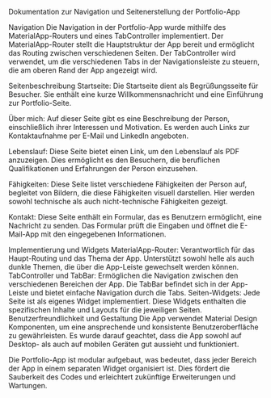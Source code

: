 Dokumentation zur Navigation und Seitenerstellung der Portfolio-App

Navigation
Die Navigation in der Portfolio-App wurde mithilfe des MaterialApp-Routers und eines TabController implementiert. Der MaterialApp-Router stellt die Hauptstruktur der App bereit und ermöglicht das Routing zwischen verschiedenen Seiten. Der TabController wird verwendet, um die verschiedenen Tabs in der Navigationsleiste zu steuern, die am oberen Rand der App angezeigt wird.

Seitenbeschreibung
Startseite:
Die Startseite dient als Begrüßungsseite für Besucher. Sie enthält eine kurze Willkommensnachricht und eine Einführung zur Portfolio-Seite.

Über mich:
Auf dieser Seite gibt es eine Beschreibung der Person, einschließlich ihrer Interessen und Motivation. Es werden auch Links zur Kontaktaufnahme per E-Mail und LinkedIn angeboten.

Lebenslauf:
Diese Seite bietet einen Link, um den Lebenslauf als PDF anzuzeigen. Dies ermöglicht es den Besuchern, die beruflichen Qualifikationen und Erfahrungen der Person einzusehen.

Fähigkeiten:
Diese Seite listet verschiedene Fähigkeiten der Person auf, begleitet von Bildern, die diese Fähigkeiten visuell darstellen. Hier werden sowohl technische als auch nicht-technische Fähigkeiten gezeigt.

Kontakt:
Diese Seite enthält ein Formular, das es Benutzern ermöglicht, eine Nachricht zu senden. Das Formular prüft die Eingaben und öffnet die E-Mail-App mit den eingegebenen Informationen.

Implementierung und Widgets
MaterialApp-Router: Verantwortlich für das Haupt-Routing und das Thema der App. Unterstützt sowohl helle als auch dunkle Themen, die über die App-Leiste gewechselt werden können.
TabController und TabBar: Ermöglichen die Navigation zwischen den verschiedenen Bereichen der App. Die TabBar befindet sich in der App-Leiste und bietet einfache Navigation durch die Tabs.
Seiten-Widgets: Jede Seite ist als eigenes Widget implementiert. Diese Widgets enthalten die spezifischen Inhalte und Layouts für die jeweiligen Seiten.
Benutzerfreundlichkeit und Gestaltung
Die App verwendet Material Design Komponenten, um eine ansprechende und konsistente Benutzeroberfläche zu gewährleisten. Es wurde darauf geachtet, dass die App sowohl auf Desktop- als auch auf mobilen Geräten gut aussieht und funktioniert.

Die Portfolio-App ist modular aufgebaut, was bedeutet, dass jeder Bereich der App in einem separaten Widget organisiert ist. Dies fördert die Sauberkeit des Codes und erleichtert zukünftige Erweiterungen und Wartungen.
 
 
